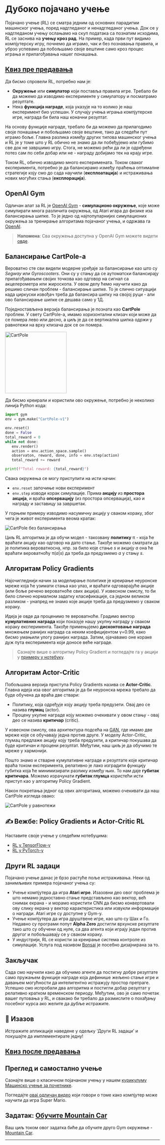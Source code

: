 <!--
CO_OP_TRANSLATOR_METADATA:
{
  "original_hash": "04395657fc01648f8f70484d0e55ab67",
  "translation_date": "2025-09-23T14:37:29+00:00",
  "source_file": "lessons/6-Other/22-DeepRL/README.md",
  "language_code": "sr"
}
-->
# Дубоко појачано учење

Појачано учење (RL) се сматра једним од основних парадигми машинског учења, поред надгледаног и ненадгледаног учења. Док се у надгледаном учењу ослањамо на скуп података са познатим исходима, RL се заснива на **учењу кроз рад**. На пример, када први пут видимо компјутерску игру, почнемо да играмо, чак и без познавања правила, и убрзо успевамо да побољшамо своје вештине само кроз процес играња и прилагођавања нашег понашања.

## [Квиз пре предавања](https://ff-quizzes.netlify.app/en/ai/quiz/43)

Да бисмо спровели RL, потребно нам је:

* **Окружење** или **симулатор** који поставља правила игре. Требало би да можемо да изводимо експерименте у симулатору и посматрамо резултате.
* Нека **функција награде**, која указује на то колико је наш експеримент био успешан. У случају учења играња компјутерске игре, награда би била наш коначни резултат.

На основу функције награде, требало би да можемо да прилагодимо своје понашање и побољшамо своје вештине, тако да следећи пут играмо боље. Главна разлика између других типова машинског учења и RL је у томе што у RL обично не знамо да ли побеђујемо или губимо све док не завршимо игру. Стога, не можемо рећи да ли је одређени потез сам по себи добар или не - награду добијамо тек на крају игре.

Током RL, обично изводимо много експеримената. Током сваког експеримента, потребно је да балансирамо између праћења оптималне стратегије коју смо до сада научили (**експлоатација**) и истраживања нових могућих стања (**експлорација**).

## OpenAI Gym

Одличан алат за RL је [OpenAI Gym](https://gym.openai.com/) - **симулационо окружење**, које може симулирати многа различита окружења, од Atari игара до физике иза балансирања шипке. То је једно од најпопуларнијих симулационих окружења за тренирање алгоритама појачаног учења, и одржава га [OpenAI](https://openai.com/).

> **Напомена**: Сва окружења доступна у OpenAI Gym можете видети [овде](https://gym.openai.com/envs/#classic_control).

## Балансирање CartPole-а

Вероватно сте сви видели модерне уређаје за балансирање као што су *Segway* или *Gyroscooters*. Они су у стању да се аутоматски балансирају прилагођавањем својих точкова као одговор на сигнал са акцелерометра или жироскопа. У овом делу ћемо научити како да решимо сличан проблем - балансирање шипке. То је слично ситуацији када циркуски извођач треба да балансира шипку на својој руци - али ово балансирање шипке се дешава само у 1Д.

Поједностављена верзија балансирања је позната као **CartPole** проблем. У свету CartPole-а, имамо хоризонтални клизач који може да се помера лево или десно, а циљ је да се вертикална шипка одржи у равнотежи на врху клизача док се он помера.

<img alt="CartPole" src="images/cartpole.png" width="200"/>

Да бисмо креирали и користили ово окружење, потребно је неколико линија Python кода:

```python
import gym
env = gym.make("CartPole-v1")

env.reset()
done = False
total_reward = 0
while not done:
   env.render()
   action = env.action_space.sample()
   observaton, reward, done, info = env.step(action)
   total_reward += reward

print(f"Total reward: {total_reward}")
```

Свака окружења се могу приступити на исти начин:
* `env.reset` започиње нови експеримент
* `env.step` изводи корак симулације. Прима **акцију** из **простора акција**, и враћа **опсервацију** (из простора опсервација), као и награду и заставицу за завршетак.

У горњем примеру изводимо насумичну акцију у сваком кораку, због чега је живот експеримента веома кратак:

![CartPole без балансирања](../../../../../lessons/6-Other/22-DeepRL/images/cartpole-nobalance.gif)

Циљ RL алгоритма је да обучи модел - такозвану **политику** &pi; - која ће враћати акцију као одговор на дато стање. Такође можемо сматрати да је политика вероватносна, нпр. за било које стање *s* и акцију *a* она ће враћати вероватноћу &pi;(*a*|*s*) да треба да предузмемо *a* у стању *s*.

## Алгоритам Policy Gradients

Најочигледнији начин за моделирање политике је креирање неуронске мреже која ће узимати стања као улаз, и враћати одговарајуће акције (или боље речено вероватноће свих акција). У извесном смислу, то би било слично нормалном задатку класификације, са једном великом разликом - унапред не знамо које акције треба да предузмемо у сваком кораку.

Идеја је овде да проценимо те вероватноће. Градимо вектор **кумулативних награда** који показује нашу укупну награду у сваком кораку експеримента. Такође примењујемо **дисконтовање награда** множењем ранијих награда са неким коефицијентом &gamma;=0.99, како бисмо умањили улогу ранијих награда. Затим, ојачавамо оне кораке дуж пута експеримента који доносе веће награде.

> Сазнајте више о алгоритму Policy Gradient и погледајте га у акцији у [примеру у нотебуку](CartPole-RL-TF.ipynb).

## Алгоритам Actor-Critic

Побољшана верзија приступа Policy Gradients назива се **Actor-Critic**. Главна идеја иза овог алгоритма је да би неуронска мрежа требало да буде обучена да враћа две ствари:

* Политику, која одређује коју акцију треба предузети. Овај део се назива **глумац** (actor).
* Процену укупне награде коју можемо очекивати у овом стању - овај део се назива **критичар** (critic).

У извесном смислу, ова архитектура подсећа на [GAN](../../4-ComputerVision/10-GANs/README.md), где имамо две мреже које се обучавају једна против друге. У моделу Actor-Critic, глумац предлаже акцију коју треба предузети, а критичар покушава да буде критичан и процени резултат. Међутим, наш циљ је да обучимо те мреже у хармонији.

Пошто знамо и стварне кумулативне награде и резултате које критичар враћа током експеримента, релативно је лако изградити функцију губитка која ће минимизирати разлику између њих. То нам даје **губитак критичара**. Можемо израчунати **губитак глумца** користећи исти приступ као у алгоритму Policy Gradient.

Након покретања једног од ових алгоритама, можемо очекивати да наш CartPole изгледа овако:

![CartPole у равнотежи](../../../../../lessons/6-Other/22-DeepRL/images/cartpole-balance.gif)

## ✍️ Вежбе: Policy Gradients и Actor-Critic RL

Наставите своје учење у следећим нотебуцима:

* [RL у TensorFlow-у](CartPole-RL-TF.ipynb)
* [RL у PyTorch-у](CartPole-RL-PyTorch.ipynb)

## Други RL задаци

Појачано учење данас је брзо растуће поље истраживања. Неки од занимљивих примера појачаног учења су:

* Учење компјутера да игра **Atari игре**. Изазовни део овог проблема је што немамо једноставно стање представљено као вектор, већ снимак екрана - и морамо користити CNN да бисмо конвертовали ову слику екрана у вектор карактеристика или извукли информације о награди. Atari игре су доступне у Gym-у.
* Учење компјутера да игра друштвене игре, као што су Шах и Го. Недавно су програми попут **Alpha Zero** достигли врхунске резултате тако што су обучени од нуле, са два агента који играју један против другог и побољшавају се у сваком кораку.
* У индустрији, RL се користи за креирање система контроле из симулације. Услуга под називом [Bonsai](https://azure.microsoft.com/services/project-bonsai/?WT.mc_id=academic-77998-cacaste) је посебно дизајнирана за то.

## Закључак

Сада смо научили како да обучимо агенте да постигну добре резултате само пружањем функције награде која дефинише жељено стање игре и давањем могућности да интелигентно истражују простор претраге. Успешно смо испробали два алгоритма и постигли добар резултат у релативно кратком временском периоду. Међутим, ово је само почетак вашег путовања у RL, и свакако би требало да размислите о похађању посебног курса ако желите да дубље истражите.

## 🚀 Изазов

Истражите апликације наведене у одељку 'Други RL задаци' и покушајте да имплементирате једну!

## [Квиз после предавања](https://ff-quizzes.netlify.app/en/ai/quiz/44)

## Преглед и самостално учење

Сазнајте више о класичном појачаном учењу у нашем [курикулуму Машинско учење за почетнике](https://github.com/microsoft/ML-For-Beginners/blob/main/8-Reinforcement/README.md).

Погледајте [овај одличан видео](https://www.youtube.com/watch?v=qv6UVOQ0F44) који говори о томе како компјутер може научити да игра Super Mario.

## Задатак: [Обучите Mountain Car](lab/README.md)

Ваш циљ током овог задатка биће да обучите друго Gym окружење - [Mountain Car](https://www.gymlibrary.ml/environments/classic_control/mountain_car/).

---

